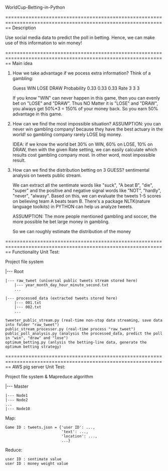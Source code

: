 WorldCup-Betting-in-Python

==============================================================================================================
Description

Use social media data to predict the poll in betting. Hence, we can make use of this information to win money!


==============================================================================================================
Main idea

1. How we take advantage if we pocess extra information?
    Think of a gambling:

    Guess           WIN     LOSE    DRAW
    Probability     0.33    0.33    0.33
    Rate            3       3       3

    If you know "WIN" can never happen in this game, then you can evenly bet on "LOSE" and "DRAW". Thus NO Matter it is "LOSE" and "DRAW", you always get 50%*3 = 150% of your money back. So you earn 50% advantage in this game.

2. How can we find the most impossible situation?
    ASSUMPTION: you can never win gambling company! because they have the best actuary in the world! so gambling company rarely LOSE big money.

    IDEA:
    if we know the world bet 30% on WIN, 60% on LOSE, 10% on DRAW, then with the given Rate setting, we can easily calculate which results cost gambling company most. In other word, most impossible result.

3. How can we find the distribution betting on 3 GUESS?
    sentimental analysis on tweets public stream.

    We can extract all the sentimate words like "suck", "A beat B", "die", "super" and the positive and negative signal words like "NOT", "hardly", "never", "alwasy". Based on this, we can evaluate the tweets 1-5 scores on believing team A beats team B. There's a package NLTK(nature language toolkits) in PYTHON can help us analyze tweets.

    ASSUMPTION:
        The more people mentioned gambling and soccer, the more possible he bet large money in gambling.

    So we can roughly estimate the distribution of the money


==============================================================================================================
Functionality Unit Test:

Project file system

|--- Root
    
    |--- raw_tweet (universal public tweets stream stored here)
        |--- year_month_day_hour_minute_second.txt
        ...
        
    |--- processed_data (extracted tweets stored here)
        |--- 001.txt
        |--- 002.txt
        ...
        
    tweeter_public_stream.py (real-time non-stop data streaming, save data into folder "raw_tweet")
    public_stream_processer.py (real-time process "raw_tweet")
    public_poll_analysis.py (analysis the processed_data, predict the poll in "win", "draw" and "lose")
    optimum_betting.py (anlysis the betting-line data, generate the optimum betting strategy)
    
==============================================================================================================
AWS pig server Unit Test:

Project file system & Mapreduce algorithm

|--- Master

    |--- Node1
    |--- Node2
    ...
    |--- Node10

Map:

    Game ID : tweets.json = {'user ID': ...,
                             'text': ...,
                             'location': ...,
                             ...}

Reduce:

    user ID : sentimate value
    user ID : money weight value
